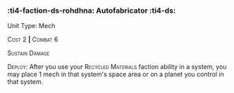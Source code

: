 ### :ti4-faction-ds-rohdhna: **Autofabricator** :ti4-ds:

Unit Type: Mech 

<span style="font-variant:small-caps;">Cost</span> 2 __|__ <span style="font-variant:small-caps;">Combat</span> 6

<span style="font-variant:small-caps;">Sustain Damage</span>

<span style="font-variant:small-caps;">Deploy</span>: After you use your <span style="font-variant:small-caps;">Recycled Materials</span> faction ability in a system, you may place 1 mech in that system's space area or on a planet you control in that system.